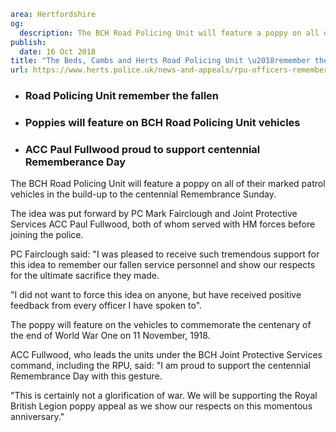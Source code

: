 ```yaml
area: Hertfordshire
og:
  description: The BCH Road Policing Unit will feature a poppy on all of their marked patrol vehicles in the build-up to the centennial Remembrance Sunday.
publish:
  date: 16 Oct 2018
title: "The Beds, Cambs and Herts Road Policing Unit \u2018remember the fallen\u2019 with fleet of poppies"
url: https://www.herts.police.uk/news-and-appeals/rpu-officers-remember-the-fallen-1923
```

* ### Road Policing Unit remember the fallen

 * ### Poppies will feature on BCH Road Policing Unit vehicles

 * ### ACC Paul Fullwood proud to support centennial Rememberance Day

The BCH Road Policing Unit will feature a poppy on all of their marked patrol vehicles in the build-up to the centennial Remembrance Sunday.

The idea was put forward by PC Mark Fairclough and Joint Protective Services ACC Paul Fullwood, both of whom served with HM forces before joining the police.

PC Fairclough said: "I was pleased to receive such tremendous support for this idea to remember our fallen service personnel and show our respects for the ultimate sacrifice they made.

"I did not want to force this idea on anyone, but have received positive feedback from every officer I have spoken to".

The poppy will feature on the vehicles to commemorate the centenary of the end of World War One on 11 November, 1918.

ACC Fullwood, who leads the units under the BCH Joint Protective Services command, including the RPU, said: "I am proud to support the centennial Remembrance Day with this gesture.

"This is certainly not a glorification of war. We will be supporting the Royal British Legion poppy appeal as we show our respects on this momentous anniversary."
